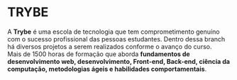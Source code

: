 # TRYBE
A **Trybe** é uma escola de tecnologia que tem comprometimento genuíno com o sucesso  profissional das pessoas estudantes. 
Dentro dessa branch há diversos projetos a serem realizados conforme o avanço do curso.  
Mais de 1500 horas de formação que aborda **fundamentos de desenvolvimento web,  desenvolvimento, Front-end, Back-end, ciência da computação, metodologias ágeis e  habilidades comportamentais**.